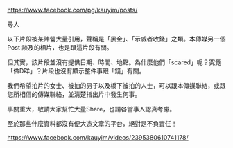 https://www.facebook.com/pg/kauyim/posts/

尋人

以下片段被某陣營大量引用，聲稱是「黑金」、「示威者收錢」之類。本傳媒另一個Post 談及的相片，也是跟這片段有關。

但其實，該片段並沒有提供日期、時間、地點。為什麼他們「scared」呢？究竟「做D咩」？片段也沒有顯示整件事跟「錢」有關。

我們希望拍片的女士、被拍的男子以及橋下被拍的人士，可以跟本傳媒聯絡，或跟您所相信的傳媒聯絡，並清楚指出片中發生何事。

事關重大，敬請大家幫忙大量Share，也請各當事人認真考慮。

至於那些什麼資料都沒有便大造文章的平台，絕對是不負責任！

https://www.facebook.com/kauyim/videos/2395380610741178/